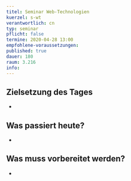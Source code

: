 ```yaml
---
titel: Seminar Web-Technologien
kuerzel: s-wt
verantwortlich: cn
typ: seminar
pflicht: false
termine: 2020-04-28 13:00
empfohlene-voraussetzungen: 
published: true
dauer: 180
raum: 3.216
info: 
---
```


## Zielsetzung des Tages
-
<!--
- Wissentransfer im Team zu den Themenfeldern der Technologierecherche
-->

## Was passiert heute?
-
<!--
- Vorträge zu folgenden Themenfeldern: Testing (Mario), E-Payment(Habib), CSS Architekturen & Frameworks(Oleksandra & Sabine), Sicherheit(Javad), Design Systems(Rami)
- Diskussion über die Ergebnisse
-->

## Was muss vorbereitet werden?
-
<!--
Jeder Teilnehmer hält einen Vortrag (max. 20 Minuten) zu den Ergebnissen seiner Recherche. Dazu bitte die [Rahmenangaben zur Recherche berücksichtigen](https://github.com/th-koeln/mi-master-wtw/wiki/SS2019:-Technologierecherche-f%C3%BCr-Projekt-Q)
-->
